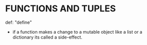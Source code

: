 # FUNCTIONS AND TUPLES

def: "define"

* if a function makes a change to a mutable object like a list or a dictionary its called a side-effect.